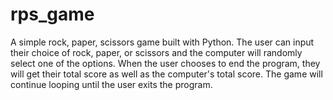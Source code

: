 # rps_game
A simple rock, paper, scissors game built with Python. The user can input their choice of rock, paper, or scissors and the computer will randomly select one of the options. When the user chooses to end the program, they will get their total score as well as the computer's total score. The game will continue looping until the user exits the program.
